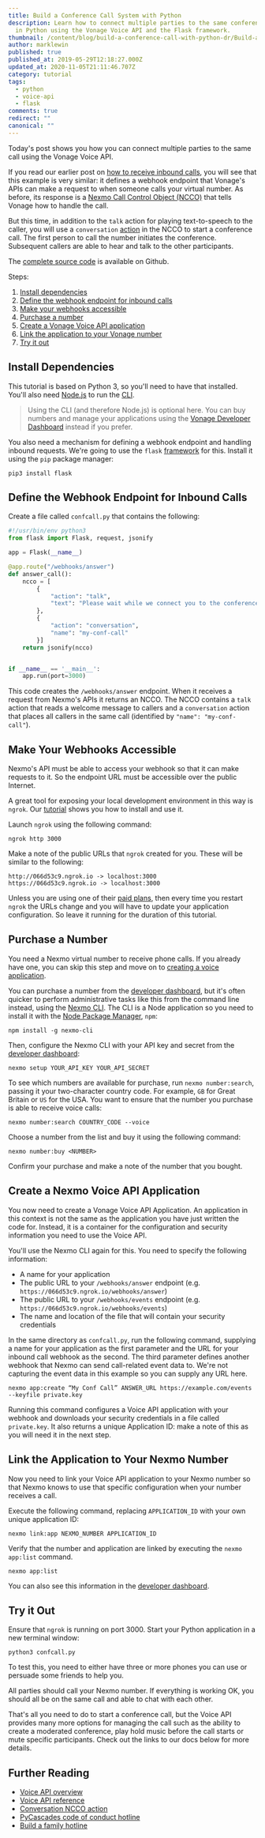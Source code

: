 ```yaml
---
title: Build a Conference Call System with Python
description: Learn how to connect multiple parties to the same conference call
  in Python using the Vonage Voice API and the Flask framework.
thumbnail: /content/blog/build-a-conference-call-with-python-dr/Build-a-Conference-Call-with-Python.png
author: marklewin
published: true
published_at: 2019-05-29T12:18:27.000Z
updated_at: 2020-11-05T21:11:46.707Z
category: tutorial
tags:
  - python
  - voice-api
  - flask
comments: true
redirect: ""
canonical: ""
---
```


Today's post shows you how you can connect multiple parties to the same call using the Vonage Voice API.

If you read our earlier post on [how to receive inbound calls](https://www.nexmo.com/blog/2019/03/28/handling-inbound-calls-with-python-dr/), you will see that this example is very similar: it defines a webhook endpoint that Vonage's APIs can make a request to when someone calls your virtual number. As before, its response is a [Nexmo Call Control Object (NCCO)](https://developer.nexmo.com/voice/voice-api/ncco-reference) that tells Vonage how to handle the call.

But this time, in addition to the `talk` action for playing text-to-speech to the caller, you will use a `conversation` [action](https://developer.nexmo.com/voice/voice-api/ncco-reference#conversation) in the NCCO to start a conference call. The first person to call the number initiates the conference. Subsequent callers are able to hear and talk to the other participants. 

The [complete source code](https://github.com/Vonage/vonage-python-code-snippets/blob/master/voice/connect-callers-to-a-conference.py) is available on Github.

Steps:

1. [Install dependencies](#install-dependencies)
2. [Define the webhook endpoint for inbound calls](#define-the-webhook-endpoint-for-inbound-calls)
3. [Make your webhooks accessible](#make-your-webhooks-accessible)
4. [Purchase a number](#purchase-a-number)
5. [Create a Vonage Voice API application](#create-a-nexmo-voice-api-application)
6. [Link the application to your Vonage number](#link-the-application-to-your-vonage-number)
7. [Try it out](#try-it-out)


<h2 id="install-dependencies">Install Dependencies</h2>

This tutorial is based on Python 3, so you'll need to have that installed. You'll also need [Node.js](https://nodejs.org/en/) to run the [CLI](https://github.com/Nexmo/nexmo-cli).

> Using the CLI (and therefore Node.js) is optional here. You can buy numbers and manage your applications using the [Vonage Developer Dashboard](https://dashboard.nexmo.com/) instead if you prefer.

You also need a mechanism for defining a webhook endpoint and handling inbound requests. We're going to use the `flask` [framework](http://flask.pocoo.org/) for this. Install it using the `pip` package manager:

```
pip3 install flask
```

<h2 id="define-the-webhook-endpoint-for-inbound-calls">Define the Webhook Endpoint for Inbound Calls</h2>

Create a file called `confcall.py` that contains the following:

```python
#!/usr/bin/env python3
from flask import Flask, request, jsonify

app = Flask(__name__)

@app.route("/webhooks/answer")
def answer_call():
    ncco = [
        {
            "action": "talk",
            "text": "Please wait while we connect you to the conference"
        },
        {
            "action": "conversation",
            "name": "my-conf-call"
        }]
    return jsonify(ncco)


if __name__ == '__main__':
    app.run(port=3000)
```

This code creates the `/webhooks/answer` endpoint. When it receives a request from Nexmo's APIs it returns an NCCO. The NCCO contains a `talk` action that reads a welcome message to callers and a `conversation` action that places all callers in the same call (identified by `"name": "my-conf-call"`).

<h2 id="make-your-webhooks-accessible">Make Your Webhooks Accessible</h2>

Nexmo's API must be able to access your webhook so that it can make requests to it. So the endpoint URL must be accessible over the public Internet.

A great tool for exposing your local development environment in this way is `ngrok`. Our [tutorial](https://www.nexmo.com/blog/2017/07/04/local-development-nexmo-ngrok-tunnel-dr/) shows you how to install and use it.

Launch `ngrok` using the following command:

```
ngrok http 3000
```

Make a note of the public URLs that `ngrok` created for you. These will be similar to the following:

```
http://066d53c9.ngrok.io -> localhost:3000
https://066d53c9.ngrok.io -> localhost:3000
```

Unless you are using one of their [paid plans](https://ngrok.com/pricing), then every time you restart `ngrok` the URLs change and you will have to update your application configuration. So leave it running for the duration of this tutorial. 

<h2 id="purchase-a-number">Purchase a Number</h2>

You need a Nexmo virtual number to receive phone calls. If you already have one, you can skip this step and move on to [creating a voice application](#create-a-nexmo-voice-api-application).

You can purchase a number from the [developer dashboard](https://dashboard.nexmo.com/buy-numbers), but it's often quicker to perform administrative tasks like this from the command line instead, using the [Nexmo CLI](https://github.com/Nexmo/nexmo-cli). The CLI is a Node application so you need to install it with the [Node Package Manager](https://www.npmjs.com/get-npm), `npm`:

```
npm install -g nexmo-cli
```

Then, configure the Nexmo CLI with your API key and secret from the [developer dashboard](https://dashboard.nexmo.com):

```
nexmo setup YOUR_API_KEY YOUR_API_SECRET
```

To see which numbers are available for purchase, run `nexmo number:search`, passing it your two-character country code. For example, `GB` for Great Britain or `US` for the USA. You want to ensure that the number you purchase is able to receive voice calls:

```
nexmo number:search COUNTRY_CODE --voice
```

Choose a number from the list and buy it using the following command:

```
nexmo number:buy <NUMBER>
```

Confirm your purchase and make a note of the number that you bought.

<h2 id="create-a-nexmo-voice-api-application">Create a Nexmo Voice API Application</h2>

You now need to create a Vonage Voice API Application. An application in this context is not the same as the application you have just written the code for. Instead, it is a container for the configuration and security information you need to use the Voice API.

You'll use the Nexmo CLI again for this. You need to specify the following information:

* A name for your application
* The public URL to your `/webhooks/answer` endpoint (e.g. `https://066d53c9.ngrok.io/webhooks/answer`)
* The public URL to your `/webhooks/events` endpoint (e.g. `https://066d53c9.ngrok.io/webhooks/events`)
* The name and location of the file that will contain your security credentials

In the same directory as  `confcall.py`, run the following command, supplying a name for your application as the first parameter and the URL for your inbound call webhook as the second. The third parameter defines another webhook that Nexmo can send call-related event data to. We're not capturing the event data in this example so you can supply any URL here.

```
nexmo app:create “My Conf Call” ANSWER_URL https://example.com/events --keyfile private.key
```

Running this command configures a Voice API application with your webhook and downloads your security credentials in a file called `private.key`. It also returns a unique Application ID: make a note of this as you will need it in the next step.

<h2 id="link-the-application-to-your-nexmo-number">Link the Application to Your Nexmo Number</h2>

Now you need to link your Voice API application to your Nexmo number so that Nexmo knows to use that specific configuration when your number receives a call.

Execute the following command, replacing `APPLICATION_ID` with your own unique application ID:

```
nexmo link:app NEXMO_NUMBER APPLICATION_ID
```

Verify that the number and application are linked by executing the `nexmo app:list` command. 

```
nexmo app:list 
```

You can also see this information in the [developer dashboard](https://dashboard.nexmo.com).


<h2 id="try-it-out">Try it Out</h2>

Ensure that `ngrok` is running on port 3000. Start your Python application in a new terminal window:

```
python3 confcall.py
```

To test this, you need to either have three or more phones you can use or persuade some friends to help you.

All parties should call your Nexmo number. If everything is working OK, you should all be on the same call and able to chat with each other.

That's all you need to do to start a conference call, but the Voice API provides many more options for managing the call such as the ability to create a moderated conference, play hold music before the call starts or mute specific participants. Check out the links to our docs below for more details.

## Further Reading

- [Voice API overview](https://developer.nexmo.com/voice/voice-api/overview)
- [Voice API reference](https://developer.nexmo.com/api/voice)
- [Conversation NCCO action](https://developer.nexmo.com/voice/voice-api/ncco-reference#conversation)
- [PyCascades code of conduct hotline](https://www.nexmo.com/blog/2018/11/20/build-a-family-hotline-dr/)
- [Build a family hotline](https://www.nexmo.com/blog/2018/11/20/build-a-family-hotline-dr/)
